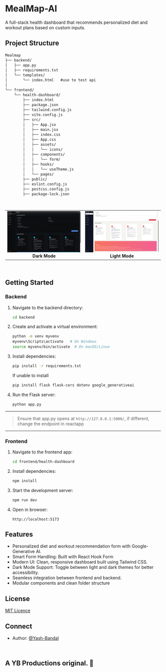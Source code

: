 # MealMap-AI

A full-stack health dashboard that recommends personalized diet and workout plans based on custom inputs.

## Project Structure
 
```
Mealmap
├── backend/
│   ├── app.py
│   ├── requirements.txt
│   └── templates/
│       └── index.html   #use to test api
│
└── frontend/
    └── health-dashboard/
        ├── index.html
        ├── package.json
        ├── tailwind.config.js
        ├── vite.config.js
        ├── src/
        │   ├── App.jsx
        │   ├── main.jsx
        │   ├── index.css
        │   ├── App.css
        │   ├── assets/
        │   │   └── icons/
        │   ├── components/
        │   │   └── form/
        │   ├── hooks/
        │   │   └── useTheme.js
        │   └── pages/
        ├── public/
        ├── eslint.config.js
        ├── postcss.config.js
        ├── package-lock.json
```

<br>


<table>
  <tr>
    <td align="center" width="600">
      <img src="https://github.com/Yash-Bandal/MealMap-GenAI/blob/d7064298765733b262d09774de2ae22708283a56/frontend/health-dashboard/public/DarkMode.png?raw=true" width="300"/>
      <br>
      <b>Dark Mode</b>
    </td>
    <td align="center" width="600">
      <img src="https://github.com/Yash-Bandal/MealMap-GenAI/blob/d7064298765733b262d09774de2ae22708283a56/frontend/health-dashboard/public/LightMode.png?raw=true" width="300"/>
      <br>
      <b>Light Mode</b>
    </td>
  </tr>
</table>

<br>

## Getting Started

### Backend

1. Navigate to the backend directory:

   ```bash
   cd backend
   ```

2. Create and activate a virtual environment:

   ```bash
   python -m venv myvenv
   myvenv\Scripts\activate   # On Windows
   source myvenv/bin/activate  # On macOS/Linux
   ```

3. Install dependencies:

   ```bash
   pip install -r requirements.txt
   ```
   If unable to install
   ```bash
   pip install flask flask-cors dotenv google_generativeai
   ```
   

4. Run the Flask server:

   ```bash
   python app.py
   ```

  ---
  > Ensure that app.py opens at `http://127.0.0.1:5000/`, if different, change the endpoint in reactapp
  ---

### Frontend

1. Navigate to the frontend app:

   ```bash
   cd frontend/health-dashboard
   ```

2. Install dependencies:

   ```bash
   npm install
   ```

3. Start the development server:

   ```bash
   npm run dev
   ```

4. Open in browser:

   ```
   http://localhost:5173
   ```

## Features

* Personalized diet and workout recommendation form with Google-Generative AI.
* Smart Form Handling: Built with React Hook Form
* Modern UI: Clean, responsive dashboard built using Tailwind CSS.
* Dark Mode Support: Toggle between light and dark themes for better accessibility.
* Seamless integration between frontend and backend.
* Modular components and clean folder structure

## License
[MIT Licence](https://github.com/Yash-Bandal/MealMap-GenAI/blob/370c61b875e8bf942de685c40b9f55702d2c4842/LICENSE)


##  Connect

* Author: [@Yash-Bandal](https://github.com/Yash-Bandal)

<br>

## A YB Productions original. 💝
